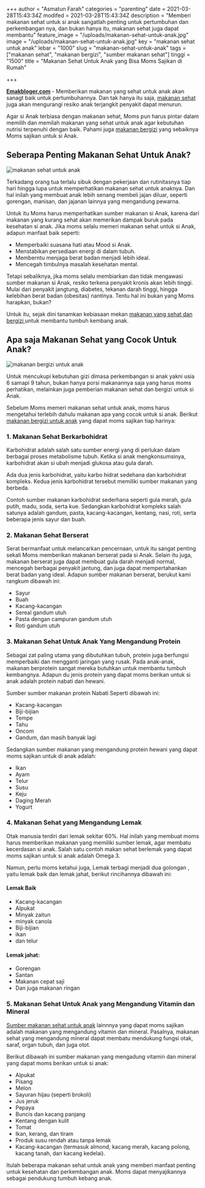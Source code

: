 +++
author = "Asmatun Farah"
categories = "parenting"
date = 2021-03-28T15:43:34Z
modifed = 2021-03-28T15:43:34Z
description = "Memberi makanan sehat untuk si anak sangatlah penting untuk pertumbuhan dan perkembangan nya, dan bukan hanya itu, makanan sehat juga dapat membantu"
feature_image = "/uploads/makanan-sehat-untuk-anak.jpg"
image = "/uploads/makanan-sehat-untuk-anak.jpg"
key = "makanan sehat untuk anak"
lebar = "1000"
slug = "makanan-sehat-untuk-anak"
tags = ["makanan sehat", "makanan bergizi", "sumber makanan sehat"]
tinggi = "1500"
title = "Makanan Sehat Untuk Anak yang Bisa Moms Sajikan di Rumah"

+++

[**Emakbloger.com**](/) - Memberikan makanan yang sehat untuk anak akan sanagt baik untuk pertumbuhannya. Dan tak hanya itu saja, [makanan sehat](/tags/makanan-sehat) juga akan mengurangi resiko anak terjangkit penyakit dapat menurun.

Agar si Anak terbiasa dengan makanan sehat, Moms pun harus pintar dalam memilih dan memilah makanan yang sehat untuk anak agar kebutuhan nutrisi terpenuhi dengan baik. Pahami juga [makanan bergizi](/tags/makanan-bergizi) yang sebaiknya Moms sajikan untuk si Anak.

## Seberapa Penting Makanan Sehat Untuk Anak?

![makanan sehat untuk anak](/uploads/makanan-sehat-untuk-anak-1.jpg "makanan sehat untuk anak")

Terkadang orang tua terlalu sibuk dengan pekerjaan dan rutinitasnya tiap hari hingga lupa untuk memperhatikan makanan sehat untuk anaknya. Dan hal inilah yang membuat anak lebih senang membeli jajan diluar, seperti gorengan, manisan, dan jajanan lainnya yang mengandung pewarna.

Untuk itu Moms harus memperhatikan sumber makanan si Anak, karena dari makanan yang kurang sehat akan memerikan dampak buruk pada kesehatan si anak. Jika moms selalu memeri makanan sehat untuk si Anak, adapun manfaat baik seperti:

- Memperbaiki suasana hati atau Mood si Anak.
- Menstabikan persediaan energi di dalam tubuh.
- Memberntu menjaga berat badan menjadi lebih ideal.
- Mencegah timbulnya masalah kesehatan mental.

Tetapi sebaliknya, jika moms selalu membiarkan dan tidak mengawasi sumber makanan si Anak, resiko terkena penyakit kronis akan lebih tinggi. Mulai dari penyakit jangtung, diabetes, tekanan darah tinggi, hingga kelebihan berat badan (obesitas) nantinya. Tentu hal ini bukan yang Moms harapkan, bukan?

Untuk itu, sejak dini tanamkan kebiasaan mekan [makanan yang sehat dan bergizi ](/tags/sumber-makanan-sehat)untuk membantu tumbuh kembang anak.

## Apa saja Makanan Sehat yang Cocok Untuk Anak?

![makanan bergizi untuk anak](/uploads/makanan-sehat-untuk-anak-2.jpg "makanan bergizi untuk anak")

Untuk mencukupi kebutuhan gizi dimasa perkembangan si anak yakni usia 6 samapi 9 tahun, bukan hanya porsi makanannya saja yang harus moms perhatikan, melainkan juga pemberian makanan sehat dan bergizi untuk si Anak.

Sebelum Moms memeri makanan sehat untuk anak, moms harus mengetahui terlebih dahulu makanan apa yang cocok untuk si anak. Berikut [makanan bergizi untuk anak](https://www.emakbloger.com/makanan-yang-membantu-anak-cerdas/) yang dapat moms sajikan tiap harinya:

### 1. Makanan Sehat Berkarbohidrat

Karbohidrat adalah salah satu sumber energi yang di perlukan dalam berbagai proses metabolisme tubuh. Ketika si anak mengkonsumsinya, karbohidrat akan si ubah menjadi glukosa atau gula darah.

Ada dua jenis karbohidrat, yaitu karbo hidrat sedehana dan karbohidrat kompleks. Kedua jenis karbohidrat tersebut memiliki sumber makanan yang berbeda.

Contoh sumber makanan karbohidrat sederhana seperti gula merah, gula putih, madu, soda, serta kue. Sedangkan karbohidrat kompleks salah satunya adalah gandum, pasta, kacang-kacangan, kentang, nasi, roti, serta beberapa jenis sayur dan buah.

### 2. Makanan Sehat Berserat

Serat bermanfaat untuk melancarkan pencernaan, untuk itu sangat penting sekali Moms memberikan makanan berserat pada si Anak. Selain itu juga, makanan berserat juga dapat membuat gula darah menjadi normal, mencegah berbagai penyakit jantung, dan juga dapat mempertahankan berat badan yang ideal. Adapun sumber makanan berserat, berukut kami rangkum dibawah ini:

- Sayur
- Buah
- Kacang-kacangan
- Sereal gandum utuh
- Pasta dengan campuran gandum utuh
- Roti gandum utuh

### 3. Makanan Sehat Untuk Anak Yang Mengandung Protein

Sebagai zat paling utama yang dibutuhkan tubuh, protein juga berfungsi memperbaiki dan mengganti jaringan yang rusak. Pada anak-anak, makanan berprotein sangat mereka butuhkan untuk membantu tumbuh kembangnya. Adapun du jenis protein yang dapat moms berikan untuk si anak adalah protein nabati dan hewani.

Sumber sumber makanan protein Nabati Seperti dibawah ini:

- Kacang-kacangan
- Biji-bijian
- Tempe
- Tahu
- Oncom
- Gandum, dan masih banyak lagi

Sedangkan sumber makanan yang mengandung protein hewani yang dapat moms sajikan untuk di anak adalah:

- Ikan
- Ayam
- Telur
- Susu
- Keju
- Daging Merah
- Yogurt

### 4. Makanan Sehat yang Mengandung Lemak

Otak manusia terdiri dari lemak sekitar 60%. Hal inilah yang membuat moms harus memberikan makanan yang memiliki sumber lemak, agar membatu kecerdasan si anak. Salah satu contoh makan sehat berlemak yang dapat moms sajikan untuk si anak adalah Omega 3.

Namun, perlu moms ketahui juga, Lemak terbagi menjadi dua golongan , yaitu lemak baik dan lemak jahat, berikut rincihannya dibawah ini:

#### Lemak Baik

- Kacang-kacangan
- Alpukat
- Minyak zaitun
- minyak canola
- Biji-bijian
- ikan
- dan telur

#### Lemak jahat:

- Gorengan
- Santan
- Makanan cepat saji
- Dan juga makanan ringan

### 5. Makanan Sehat Untuk Anak yang Mengandung Vitamin dan Mineral

[Sumber makanan sehat untuk anak](https://www.emakbloger.com/makanan-yang-membantu-anak-cerdas/) lainnnya yang dapat moms sajikan adalah makanan yang mengandung vitamin dan mineral. Pasalnya, makanan sehat yang mengandung mineral dapat membatu mendukung fungsi otak, saraf, organ tubuh, dan juga otot.

Berikut dibawah ini sumber makanan yang mengadung vitamin dan mineral yang dapat moms berikan untuk si anak:

- Alpukat
- Pisang
- Melon
- Sayuran hijau (seperti brokoli)
- Jus jeruk
- Pepaya
- Buncis dan kacang panjang
- Kentang dengan kulit
- Tomat
- Ikan, kerang, dan tiram
- Produk susu rendah atau tanpa lemak
- Kacang-kacangan (termasuk almond, kacang merah, kacang polong, kacang tanah, dan kacang kedelai).

Itulah beberapa makanan sehat untuk anak yang memberi manfaat penting untuk kesehatan dan perkembangan anak. Moms dapat menyajikannya sebagai pendukung tumbuh kebang anak.
